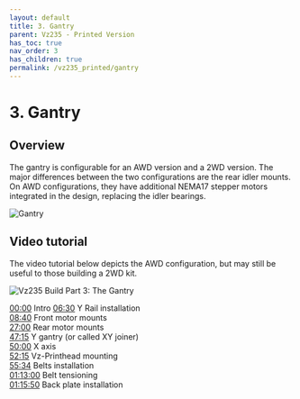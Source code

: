 ```yaml
---
layout: default
title: 3. Gantry
parent: Vz235 - Printed Version
has_toc: true
nav_order: 3
has_children: true
permalink: /vz235_printed/gantry
---
```


# 3. Gantry

## Overview

The gantry is configurable for an AWD version and a 2WD version. The major differences between the two configurations are the rear idler mounts. On AWD configurations, they have additional NEMA17 stepper motors integrated in the design, replacing the idler bearings.

![Gantry](../../assets/images/manual/vz235_printed/printed_preview_md.png)

## Video tutorial

The video tutorial below depicts the AWD configuration, but may still be useful to those building a 2WD kit.

![Vz235 Build Part 3: The Gantry](https://www.youtube.com/embed/lP59PClF_PU)

[00:00](https://www.youtube.com/watch?v=lP59PClF_PU&t=0s) Intro
[06:30](https://www.youtube.com/watch?v=lP59PClF_PU&t=390s) Y Rail installation  
[08:40](https://www.youtube.com/watch?v=lP59PClF_PU&t=520s) Front motor mounts  
[27:00](https://www.youtube.com/watch?v=lP59PClF_PU&t=1620s) Rear motor mounts  
[47:15](https://www.youtube.com/watch?v=lP59PClF_PU&t=2835s) Y gantry (or called XY joiner)  
[50:00](https://www.youtube.com/watch?v=lP59PClF_PU&t=3000s) X axis  
[52:15](https://www.youtube.com/watch?v=lP59PClF_PU&t=3135s) Vz-Printhead mounting  
[55:34](https://www.youtube.com/watch?v=lP59PClF_PU&t=3334s) Belts installation  
[01:13:00](https://www.youtube.com/watch?v=lP59PClF_PU&t=4380s) Belt tensioning  
[01:15:50](https://www.youtube.com/watch?v=lP59PClF_PU&t=4550s) Back plate installation  
